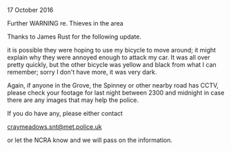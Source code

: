17 October 2016

Further WARNING re. Thieves in the area

Thanks to James Rust for the following update.

it is possible they were hoping to use my bicycle to move around; it might explain why they were annoyed enough to attack my car. It was all over pretty quickly, but the other bicycle was yellow and black from what I can remember; sorry I don't have more, it was very dark.

Again, if anyone in the Grove, the Spinney or other nearby road has CCTV, please check your footage for last night between 2300 and midnight in case there are any images that may help the police.

If you do have any, please either contact

craymeadows.snt@met.police.uk

or let the NCRA know and we will pass on the information.
